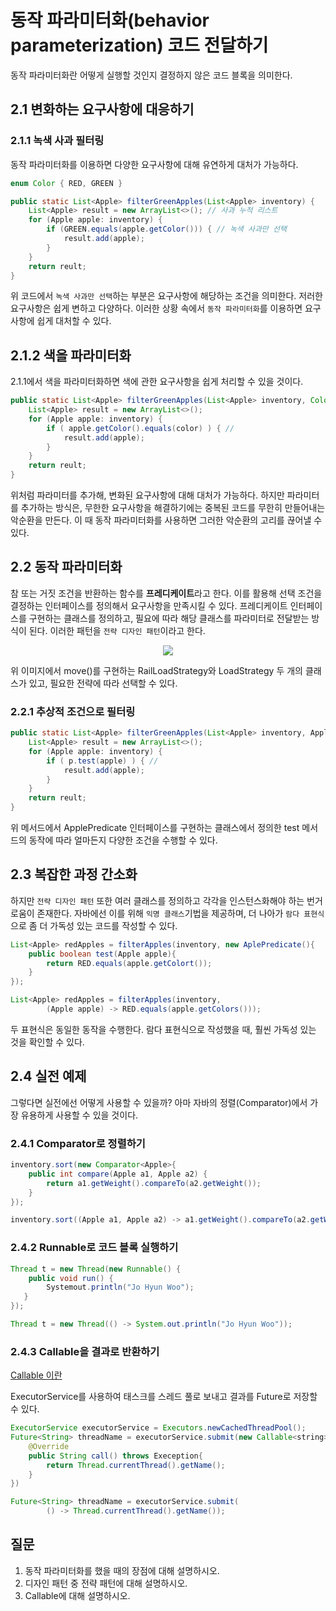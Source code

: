 # 동작 파라미터화(behavior parameterization) 코드 전달하기

동작 파라미터화란 어떻게 실행할 것인지 결정하지 않은 코드 블록을 의미한다. 

## 2.1 변화하는 요구사항에 대응하기

### 2.1.1 녹색 사과 필터링
동작 파라미터화를 이용하면 다양한 요구사항에 대해 유연하게 대처가 가능하다. 
```java
enum Color { RED, GREEN }

public static List<Apple> filterGreenApples(List<Apple> inventory) {
    List<Apple> result = new ArrayList<>(); // 사과 누적 리스트
    for (Apple apple: inventory) {
        if (GREEN.equals(apple.getColor())) { // 녹색 사과만 선택
            result.add(apple);
        }
    }
    return reult;
}
```
위 코드에서 `녹색 사과만 선택`하는 부분은 요구사항에 해당하는 조건을 의미한다. 저러한 요구사항은 쉽게 변하고 다양하다. 이러한 상황 속에서 `동작 파라미터화`를 이용하면 요구사항에 쉽게 대처할 수 있다.

## 2.1.2 색을 파라미터화
2.1.1에서 색을 파라미터화하면 색에 관한 요구사항을 쉽게 처리할 수 있을 것이다.

```java
public static List<Apple> filterGreenApples(List<Apple> inventory, Color color) {
    List<Apple> result = new ArrayList<>();
    for (Apple apple: inventory) {
        if ( apple.getColor().equals(color) ) { //
            result.add(apple);
        }
    }
    return reult;
}
```
위처럼 파라미터를 추가해, 변화된 요구사항에 대해 대처가 가능하다. 하지만 파라미터를 추가하는 방식은, 무한한 요구사항을 해결하기에는 중복된 코드를 무한히 만들어내는 악순환을 만든다. 
이 때 동작 파라미터화를 사용하면 그러한 악순환의 고리를 끊어낼 수 있다.

## 2.2 동작 파라미터화

참 또는 거짓 조건을 반환하는 함수를 **프레디케이트**라고 한다. 이를 활용해 선택 조건을 결정하는 인터페이스를 정의해서 요구사항을 만족시킬 수 있다. 프레디케이트 인터페이스를 구현하는 클래스를 정의하고, 필요에 따라 해당 클래스를 파라미터로 전달받는 방식이 된다. 이러한 패턴을 `전략 디자인 패턴`이라고 한다.
<p align="center">
<img src="https://img1.daumcdn.net/thumb/R1280x0/?scode=mtistory2&fname=http%3A%2F%2Fcfile3.uf.tistory.com%2Fimage%2F99804D3E5BF8E1C80CF3A0">
</p>
위 이미지에서 move()를 구현하는 RailLoadStrategy와 LoadStrategy 두 개의 클래스가 있고, 필요한 전략에 따라 선택할 수 있다.

### 2.2.1 추상적 조건으로 필터링
```java
public static List<Apple> filterGreenApples(List<Apple> inventory, ApplePredicate p) {
    List<Apple> result = new ArrayList<>(); 
    for (Apple apple: inventory) {
        if ( p.test(apple) ) { // 
            result.add(apple);
        }
    }
    return reult;
}
```
위 메서드에서 ApplePredicate 인터페이스를 구현하는 클래스에서 정의한 test 메서드의 동작에 따라 얼마든지 다양한 조건을 수행할 수 있다.

## 2.3 복잡한 과정 간소화
하지만 `전략 디자인 패턴` 또한 여러 클래스를 정의하고 각각을 인스턴스화해야 하는 번거로움이 존재한다. 자바에선 이를 위해 `익명 클래스`기법을 제공하며, 더 나아가 `람다 표현식`으로 좀 더 가독성 있는 코드를 작성할 수 있다.

```java
List<Apple> redApples = filterApples(inventory, new AplePredicate(){
    public boolean test(Apple apple){
        return RED.equals(apple.getColort());
    }
});

List<Apple> redApples = filterApples(inventory, 
        (Apple apple) -> RED.equals(apple.getColors()));
```

두 표현식은 동일한 동작을 수행한다. 람다 표현식으로 작성했을 때, 훨씬 가독성 있는 것을 확인할 수 있다. 

## 2.4 실전 예제
그렇다면 실전에선 어떻게 사용할 수 있을까? 아마 자바의 정렬(Comparator)에서 가장 유용하게 사용할 수 있을 것이다. 

### 2.4.1 Comparator로 정렬하기

```java
inventory.sort(new Comparator<Apple>{
    public int compare(Apple a1, Apple a2) {
        return a1.getWeight().compareTo(a2.getWeight());
    }
});

inventory.sort((Apple a1, Apple a2) -> a1.getWeight().compareTo(a2.getWeight()));
```

### 2.4.2 Runnable로 코드 블록 실행하기

```java
Thread t = new Thread(new Runnable() {
    public void run() {
        Systemout.println("Jo Hyun Woo");
   }
});

Thread t = new Thread(() -> System.out.println("Jo Hyun Woo"));
```

### 2.4.3 Callable을 결과로 반환하기
[Callable 이란](https://velog.io/@dnstlr2933/Callable%EA%B3%BC-Future)

ExecutorService를 사용하여 태스크를 스레드 풀로 보내고 결과를 Future로 저장할 수 있다.

```java
ExecutorService executorService = Executors.newCachedThreadPool();
Future<String> threadName = executorService.submit(new Callable<string>() {
    @Override
    public String call() throws Exeception{
        return Thread.currentThread().getName();
    }
})

Future<String> threadName = executorService.submit(
        () -> Thread.currentThread().getName());
```


## 질문
1. 동작 파라미터화를 했을 때의 장점에 대해 설명하시오.
2. 디자인 패턴 중 전략 패턴에 대해 설명하시오.
3. Callable에 대해 설명하시오.